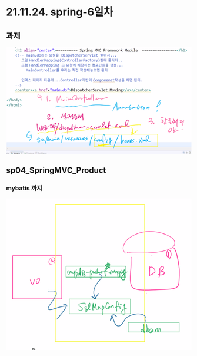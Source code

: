 # 21.11.24. spring-6일차

## 과제

![](./image/1124-01.png)

## sp04_SpringMVC_Product

### mybatis 까지

![](./image/1124-02.png)



